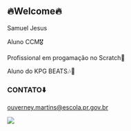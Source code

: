 ## 🔥Welcome🔥

Samuel Jesus

Aluno CCM🎖️

Profissional em progamação no Scratch🤖

Aluno do KPG BEATS🎶🎤

### CONTATO⬇️

ouverney.martins@escola.pr.gov.br

![](https://media1.tenor.com/m/8UntVSgyu6QAAAAC/gojo-satoru-satoru-gojo.gif)
